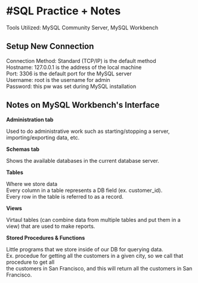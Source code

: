 <h1>#SQL Practice + Notes</h1>
<p>Tools Utilized: MySQL Community Server, MySQL Workbench</p>
<h2>Setup New Connection</h2>
<p>Connection Method: Standard (TCP/IP) is the default method<br>
Hostname: 127.0.0.1 is the address of the local machine<br>
Port: 3306 is the default port for the MySQL server<br>
Username: root is the username for admin<br>
Password: this pw was set during MySQL installation</p>
<h2>Notes on MySQL Workbench's Interface</h2>
<b>Administration tab</b><p>Used to do administrative work such as starting/stopping a server, importing/exporting data, etc.</p>
<b>Schemas tab</b><p>Shows the available databases in the current database server.</p>
<b>Tables</b><p>Where we store data<br>
Every column in a table represents a DB field (ex. customer_id).<br>
Every row in the table is referred to as a record.</p>
<b>Views</b> <p>Virtaul tables (can combine data from multiple tables and put them in a view) that are
used to make reports.</p>
<b>Stored Procedures & Functions</b><p>Little programs that we store inside of our DB for querying data.<br>
Ex. procedue for getting all the customers in a given city, so we call that procedure to get all<br>
the customers in San Francisco, and this will return all the customers in San Francisco.</p>
